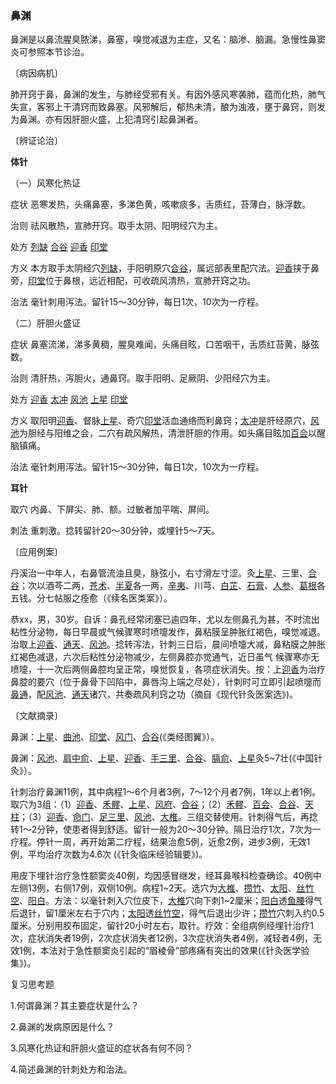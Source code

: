### 鼻渊

鼻渊是以鼻流腥臭脓涕，鼻塞，嗅觉减退为主症，又名：脑渗、脑漏。急慢性鼻窦炎可参照本节诊治。

〔病因病机〕

肺开窍于鼻，鼻渊的发生，与肺经受邪有关。有因外感风寒袭肺，蕴而化热，肺气失宣，客邪上干清窍而致鼻塞。风邪解后，郁热未清，酿为浊液，壅于鼻窍，则发为鼻渊。亦有因肝胆火盛，上犯清窍引起鼻渊者。

〔辨证论治〕

**体针**

（一）风寒化热证

症状  恶寒发热，头痛鼻塞，多涕色黄，咳嗽痰多，舌质红，苔薄白，脉浮数。

治则  祛风散热，宣肺开窍。取手太阴、阳明经穴为主。

处方  [列缺](https://www.gmzyjc.com/read/zjs/zjs3.1.1-3-0.1.1.3.7.md)  [合谷](https://www.gmzyjc.com/read/zjs/zjs3.1.1-3-0.1.2.3.4.md)  [迎香](https://www.gmzyjc.com/read/zjs/zjs3.1.1-3-0.1.2.3.20.md)  [印堂](https://www.gmzyjc.com/read/zjs/zjs3.4-0.1.1.2.0.md)

方义  本方取手太阴经穴[列缺](https://www.gmzyjc.com/read/zjs/zjs3.1.1-3-0.1.1.3.7.md)，手阳明原穴[合谷](https://www.gmzyjc.com/read/zjs/zjs3.1.1-3-0.1.2.3.4.md)，属远部表里配穴法。[迎香](https://www.gmzyjc.com/read/zjs/zjs3.1.1-3-0.1.2.3.20.md)挟于鼻旁，[印堂](https://www.gmzyjc.com/read/zjs/zjs3.4-0.1.1.2.0.md)位于鼻根，远近相配，可收疏风清热，宣肺开窍之功。

治法  毫针刺用泻法。留针15〜30分钟，每日1次，10次为一疗程。

（二）肝胆火盛证

症状  鼻塞流涕，涕多黄稠，腥臭难闻，头痛目眩，口苦咽干，舌质红苔黄，脉弦数。

治则  清肝热，泻胆火，通鼻窍。取手阳明、足厥阴、少阳经穴为主。

处方  [迎香](https://www.gmzyjc.com/read/zjs/zjs3.1.1-3-0.1.2.3.20.md)  [太冲](https://www.gmzyjc.com/read/zjs/zjs3.1.9-12-0.0.4.3.3.md)  [风池](https://www.gmzyjc.com/read/zjs/zjs3.1.9-12-0.0.3.3.20.md)  [上星](https://www.gmzyjc.com/read/zjs/zjs3.2.2-0.0.1.3.23.md)  [印堂](https://www.gmzyjc.com/read/zjs/zjs3.4-0.1.1.2.0.md)

方义  取阳明[迎香](https://www.gmzyjc.com/read/zjs/zjs3.1.1-3-0.1.2.3.20.md)、督脉[上星](https://www.gmzyjc.com/read/zjs/zjs3.2.2-0.0.1.3.23.md)、奇穴[印堂](https://www.gmzyjc.com/read/zjs/zjs3.4-0.1.1.2.0.md)活血通络而利鼻窍；[太冲](https://www.gmzyjc.com/read/zjs/zjs3.1.9-12-0.0.4.3.3.md)是肝经原穴，[风池](https://www.gmzyjc.com/read/zjs/zjs3.1.9-12-0.0.3.3.20.md)为胆经与阳维之会，二穴有疏风解热，清泄肝胆的作用。如头痛目眩加[百会](https://www.gmzyjc.com/read/zjs/zjs3.2.2-0.0.1.3.20.md)以醒脑镇痛。 

治法  毫针刺用泻法。留针15〜30分钟，每日1次，10次为一疗程。

**耳针**

取穴  内鼻、下屏尖、肺、额。过敏者加平喘、屏间。

刺法  重刺激。捻转留针20〜30分钟，或埋针5〜7天。

〔应用例案〕

丹溪治一中年人，右鼻管流浊且臭，脉弦小，右寸滑左寸涩。灸[上星](https://www.gmzyjc.com/read/zjs/zjs3.2.2-0.0.1.3.23.md)、三里、[合谷](https://www.gmzyjc.com/read/zjs/zjs3.1.1-3-0.1.2.3.4.md)；次以酒芩二两，[苍术](https://www.gmzyjc.com/read/bc/bc04-0.0.2.0.0.md)、[半夏](https://www.gmzyjc.com/read/bc/bc16-0.1.1.0.0.md)各一两，[辛夷](https://www.gmzyjc.com/read/bc/bc01-1.1.10.0.0.md)、川芎、[白芷](https://www.gmzyjc.com/read/bc/bc01-1.1.7.0.0.md)、[石膏](https://www.gmzyjc.com/read/bc/bc03-0.1.1.0.0.md)、[人参](https://www.gmzyjc.com/read/bc/bc17-0.1.1.0.0.md)、[葛根](https://www.gmzyjc.com/read/bc/bc01-1.2.8.0.0.md)各五钱。分七帖服之痊愈（《续名医类案》）。

恭xx，男，30岁。自诉：鼻孔经常闭塞已逾四年，尤以左侧鼻孔为甚，不时流出粘性分泌物，每日早晨或气候骤寒时喷嚏发作，鼻粘膜呈肿胀红褐色，嗅觉减退。治取上[迎香](https://www.gmzyjc.com/read/zjs/zjs3.1.1-3-0.1.2.3.20.md)、[通天](https://www.gmzyjc.com/read/zjs/zjs3.1.7-8-0.0.1.3.7.md)、[风池](https://www.gmzyjc.com/read/zjs/zjs3.1.9-12-0.0.3.3.20.md)。捻转泻法，针刺三日后，晨间喷嚏大减，鼻粘膜之肿胀红褐色减退，六次后粘性分泌物减少，左侧鼻腔亦觉通气，近日虽气
候骤寒亦无喷嚏，十一次后两侧鼻腔均呈正常，嗅觉恢复，各项症状消失。按：上[迎香](https://www.gmzyjc.com/read/zjs/zjs3.1.1-3-0.1.2.3.20.md)为治疗鼻腔的要穴（位于鼻骨下凹陷中，鼻唇沟上端之尽处），针刺时可立即引起喷嚏而[鼻通](https://www.gmzyjc.com/read/zjs/zjs3.4-0.1.1.6.0.md)，配[风池](https://www.gmzyjc.com/read/zjs/zjs3.1.9-12-0.0.3.3.20.md)、[通天](https://www.gmzyjc.com/read/zjs/zjs3.1.7-8-0.0.1.3.7.md)诸穴，共奏疏风利窍之功（摘自《现代针灸医案选》)。

〔文献摘录〕

鼻渊：[上星](https://www.gmzyjc.com/read/zjs/zjs3.2.2-0.0.1.3.23.md)、[曲池](https://www.gmzyjc.com/read/zjs/zjs3.1.1-3-0.1.2.3.11.md)、[印堂](https://www.gmzyjc.com/read/zjs/zjs3.4-0.1.1.2.0.md)、[风门](https://www.gmzyjc.com/read/zjs/zjs3.1.7-8-0.0.1.3.12.md)、[合谷](https://www.gmzyjc.com/read/zjs/zjs3.1.1-3-0.1.2.3.4.md)(《类经图翼》）。

鼻渊：[风池](https://www.gmzyjc.com/read/zjs/zjs3.1.9-12-0.0.3.3.20.md)、[肩中俞](https://www.gmzyjc.com/read/zjs/zjs3.1.4-6-0.0.3.3.15.md)、[上星](https://www.gmzyjc.com/read/zjs/zjs3.2.2-0.0.1.3.23.md)、[迎香](https://www.gmzyjc.com/read/zjs/zjs3.1.1-3-0.1.2.3.20.md)、[手三里](https://www.gmzyjc.com/read/zjs/zjs3.1.1-3-0.1.2.3.10.md)、[合谷](https://www.gmzyjc.com/read/zjs/zjs3.1.1-3-0.1.2.3.4.md)、[膈俞](https://www.gmzyjc.com/read/zjs/zjs3.1.7-8-0.0.1.3.17.md)、[上星](https://www.gmzyjc.com/read/zjs/zjs3.2.2-0.0.1.3.23.md)灸5~7壮(《中国针灸》）。

针刺治疗鼻渊11例，其中病程1〜6个月者3例，7〜12个月者7例，1年以上者1例。取穴为3组：（1）[迎香](https://www.gmzyjc.com/read/zjs/zjs3.1.1-3-0.1.2.3.20.md)、[禾髎](https://www.gmzyjc.com/read/zjs/zjs3.1.1-3-0.1.2.3.19.md)、[上星](https://www.gmzyjc.com/read/zjs/zjs3.2.2-0.0.1.3.23.md)、[风府](https://www.gmzyjc.com/read/zjs/zjs3.2.2-0.0.1.3.16.md)、[合谷](https://www.gmzyjc.com/read/zjs/zjs3.1.1-3-0.1.2.3.4.md)；（2）[禾髎](https://www.gmzyjc.com/read/zjs/zjs3.1.1-3-0.1.2.3.19.md)、[百会](https://www.gmzyjc.com/read/zjs/zjs3.2.2-0.0.1.3.20.md)、[合谷](https://www.gmzyjc.com/read/zjs/zjs3.1.1-3-0.1.2.3.4.md)、[天柱](https://www.gmzyjc.com/read/zjs/zjs3.1.7-8-0.0.1.3.10.md)；（3）[迎香](https://www.gmzyjc.com/read/zjs/zjs3.1.1-3-0.1.2.3.20.md)、[命门](https://www.gmzyjc.com/read/zjs/zjs3.2.2-0.0.1.3.4.md)、[足三里](https://www.gmzyjc.com/read/zjs/zjs3.1.1-3-0.1.3.3.36.md)、[风池](https://www.gmzyjc.com/read/zjs/zjs3.1.9-12-0.0.3.3.20.md)、[大椎](https://www.gmzyjc.com/read/zjs/zjs3.2.2-0.0.1.3.14.md)。三组交替使用。针刺得气后，再捻转1〜2分钟，使患者得到舒适。留针一般为20〜30分钟。隔日治疗1次，7次为一疗程。停针一周，再开始第二疗程，结果治愈5例，近愈2例，进步3例，无效1例，平均治疗次数为4.6次 (《针灸临床经验辑要》)。

用皮下埋针治疗急性额窦炎40例，均因感冒继发，经耳鼻喉科检查确诊。40例中左侧13例，右侧17例，双侧10例。病程1~2天。选穴为[大椎](https://www.gmzyjc.com/read/zjs/zjs3.2.2-0.0.1.3.14.md)、[攒竹](https://www.gmzyjc.com/read/zjs/zjs3.1.7-8-0.0.1.3.2.md)、[太阳](https://www.gmzyjc.com/read/zjs/zjs3.4-0.1.1.4.0.md)、[丝竹空](https://www.gmzyjc.com/read/zjs/zjs3.1.9-12-0.0.2.3.23.md)、[阳白](https://www.gmzyjc.com/read/zjs/zjs3.1.9-12-0.0.3.3.14.md)。方法：以毫针刺入穴位皮下，[大椎](https://www.gmzyjc.com/read/zjs/zjs3.2.2-0.0.1.3.14.md)穴向下刺1~2厘米；[阳白](https://www.gmzyjc.com/read/zjs/zjs3.1.9-12-0.0.3.3.14.md)透[鱼腰](https://www.gmzyjc.com/read/zjs/zjs3.4-0.1.1.3.0.md)得气后退针，留1厘米左右于穴内；[太阳](https://www.gmzyjc.com/read/zjs/zjs3.4-0.1.1.4.0.md)透[丝竹空](https://www.gmzyjc.com/read/zjs/zjs3.1.9-12-0.0.2.3.23.md)，得气后退出少许；[攒竹](https://www.gmzyjc.com/read/zjs/zjs3.1.7-8-0.0.1.3.2.md)穴刺入约0.5厘米。分别用胶布固定，留针20小时左右，取针。疗效：全组病例经埋针治疗1次，症状消失者19例，2次症状消失者12例，3次症状消失者4例，减轻者4例，无效1例，本法对于急性额窦炎引起的“眉棱骨”部疼痛有突出的效果(《针灸医学验集》)。

复习思考题

1.何谓鼻渊？其主要症状是什么？

2.鼻渊的发病原因是什么？

3.风寒化热证和肝胆火盛证的症状各有何不同？

4.简述鼻渊的针刺处方和治法。
